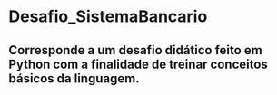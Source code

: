 # Desafio_SistemaBancario
## Corresponde a um desafio didático feito em Python com a finalidade de treinar conceitos básicos da linguagem.
